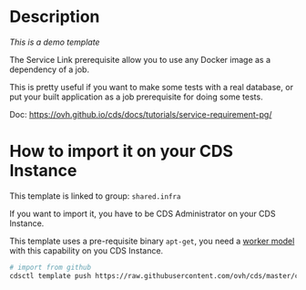 # Description

*This is a demo template*

The Service Link prerequisite allow you to use any Docker image as a dependency of a job.

This is pretty useful if you want to make some tests with a real database, or put your built application as a job prerequisite for doing some tests.

Doc: https://ovh.github.io/cds/docs/tutorials/service-requirement-pg/


# How to import it on your CDS Instance

This template is linked to group: `shared.infra`

If you want to import it, you have to be CDS Administrator on your CDS Instance.

This template uses a pre-requisite binary `apt-get`, you need a [worker model](https://ovh.github.io/cds/docs/concepts/worker-model/) with this capability on you CDS Instance.

```sh
# import from github
cdsctl template push https://raw.githubusercontent.com/ovh/cds/master/contrib/workflow-templates/demo-usage-service-postgresql/demo-usage-service-postgresql.yml
```
